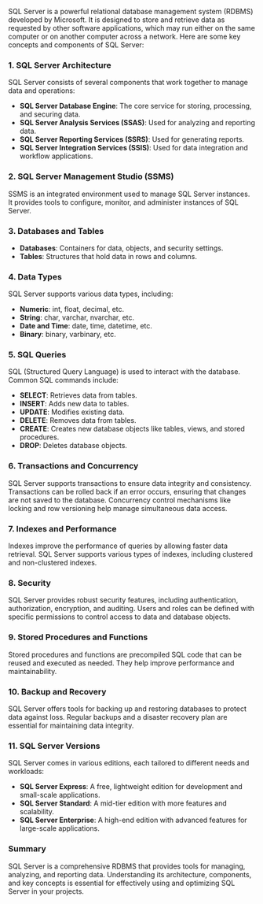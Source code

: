 SQL Server is a powerful relational database management system (RDBMS) developed by Microsoft. It is designed to store and retrieve data as requested by other software applications, which may run either on the same computer or on another computer across a network. Here are some key concepts and components of SQL Server:

### 1. **SQL Server Architecture**
SQL Server consists of several components that work together to manage data and operations:
- **SQL Server Database Engine**: The core service for storing, processing, and securing data.
- **SQL Server Analysis Services (SSAS)**: Used for analyzing and reporting data.
- **SQL Server Reporting Services (SSRS)**: Used for generating reports.
- **SQL Server Integration Services (SSIS)**: Used for data integration and workflow applications.

### 2. **SQL Server Management Studio (SSMS)**
SSMS is an integrated environment used to manage SQL Server instances. It provides tools to configure, monitor, and administer instances of SQL Server.

### 3. **Databases and Tables**
- **Databases**: Containers for data, objects, and security settings.
- **Tables**: Structures that hold data in rows and columns.

### 4. **Data Types**
SQL Server supports various data types, including:
- **Numeric**: int, float, decimal, etc.
- **String**: char, varchar, nvarchar, etc.
- **Date and Time**: date, time, datetime, etc.
- **Binary**: binary, varbinary, etc.

### 5. **SQL Queries**
SQL (Structured Query Language) is used to interact with the database. Common SQL commands include:
- **SELECT**: Retrieves data from tables.
- **INSERT**: Adds new data to tables.
- **UPDATE**: Modifies existing data.
- **DELETE**: Removes data from tables.
- **CREATE**: Creates new database objects like tables, views, and stored procedures.
- **DROP**: Deletes database objects.

### 6. **Transactions and Concurrency**
SQL Server supports transactions to ensure data integrity and consistency. Transactions can be rolled back if an error occurs, ensuring that changes are not saved to the database. Concurrency control mechanisms like locking and row versioning help manage simultaneous data access.

### 7. **Indexes and Performance**
Indexes improve the performance of queries by allowing faster data retrieval. SQL Server supports various types of indexes, including clustered and non-clustered indexes.

### 8. **Security**
SQL Server provides robust security features, including authentication, authorization, encryption, and auditing. Users and roles can be defined with specific permissions to control access to data and database objects.

### 9. **Stored Procedures and Functions**
Stored procedures and functions are precompiled SQL code that can be reused and executed as needed. They help improve performance and maintainability.

### 10. **Backup and Recovery**
SQL Server offers tools for backing up and restoring databases to protect data against loss. Regular backups and a disaster recovery plan are essential for maintaining data integrity.

### 11. **SQL Server Versions**
SQL Server comes in various editions, each tailored to different needs and workloads:
- **SQL Server Express**: A free, lightweight edition for development and small-scale applications.
- **SQL Server Standard**: A mid-tier edition with more features and scalability.
- **SQL Server Enterprise**: A high-end edition with advanced features for large-scale applications.

### Summary
SQL Server is a comprehensive RDBMS that provides tools for managing, analyzing, and reporting data. Understanding its architecture, components, and key concepts is essential for effectively using and optimizing SQL Server in your projects.

